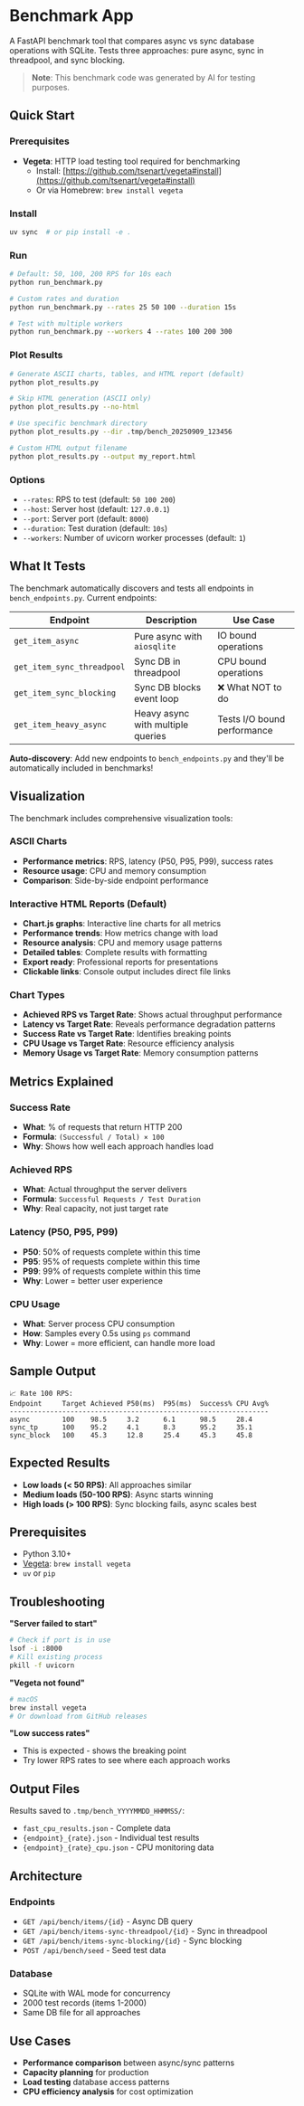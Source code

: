 # Benchmark App

A FastAPI benchmark tool that compares async vs sync database operations with SQLite. Tests three approaches: pure async, sync in threadpool, and sync blocking.

> **Note**: This benchmark code was generated by AI for testing purposes.

## Quick Start

### Prerequisites
- **Vegeta**: HTTP load testing tool required for benchmarking
  - Install: [https://github.com/tsenart/vegeta#install](https://github.com/tsenart/vegeta#install)
  - Or via Homebrew: `brew install vegeta`

### Install
```bash
uv sync  # or pip install -e .
```

### Run
```bash
# Default: 50, 100, 200 RPS for 10s each
python run_benchmark.py

# Custom rates and duration
python run_benchmark.py --rates 25 50 100 --duration 15s

# Test with multiple workers
python run_benchmark.py --workers 4 --rates 100 200 300
```

### Plot Results
```bash
# Generate ASCII charts, tables, and HTML report (default)
python plot_results.py

# Skip HTML generation (ASCII only)
python plot_results.py --no-html

# Use specific benchmark directory
python plot_results.py --dir .tmp/bench_20250909_123456

# Custom HTML output filename
python plot_results.py --output my_report.html
```

### Options
- `--rates`: RPS to test (default: `50 100 200`)
- `--host`: Server host (default: `127.0.0.1`)
- `--port`: Server port (default: `8000`)
- `--duration`: Test duration (default: `10s`)
- `--workers`: Number of uvicorn worker processes (default: `1`)

## What It Tests

The benchmark automatically discovers and tests all endpoints in `bench_endpoints.py`. Current endpoints:

| Endpoint | Description | Use Case |
|----------|-------------|----------|
| `get_item_async` | Pure async with `aiosqlite` | IO bound operations |
| `get_item_sync_threadpool` | Sync DB in threadpool | CPU bound operations |
| `get_item_sync_blocking` | Sync DB blocks event loop | ❌ What NOT to do |
| `get_item_heavy_async` | Heavy async with multiple queries | Tests I/O bound performance |

**Auto-discovery**: Add new endpoints to `bench_endpoints.py` and they'll be automatically included in benchmarks!

## Visualization

The benchmark includes comprehensive visualization tools:

### ASCII Charts
- **Performance metrics**: RPS, latency (P50, P95, P99), success rates
- **Resource usage**: CPU and memory consumption
- **Comparison**: Side-by-side endpoint performance

### Interactive HTML Reports (Default)
- **Chart.js graphs**: Interactive line charts for all metrics
- **Performance trends**: How metrics change with load
- **Resource analysis**: CPU and memory usage patterns
- **Detailed tables**: Complete results with formatting
- **Export ready**: Professional reports for presentations
- **Clickable links**: Console output includes direct file links

### Chart Types
- **Achieved RPS vs Target Rate**: Shows actual throughput performance
- **Latency vs Target Rate**: Reveals performance degradation patterns
- **Success Rate vs Target Rate**: Identifies breaking points
- **CPU Usage vs Target Rate**: Resource efficiency analysis
- **Memory Usage vs Target Rate**: Memory consumption patterns

## Metrics Explained

### Success Rate
- **What**: % of requests that return HTTP 200
- **Formula**: `(Successful / Total) × 100`
- **Why**: Shows how well each approach handles load

### Achieved RPS
- **What**: Actual throughput the server delivers
- **Formula**: `Successful Requests / Test Duration`
- **Why**: Real capacity, not just target rate

### Latency (P50, P95, P99)
- **P50**: 50% of requests complete within this time
- **P95**: 95% of requests complete within this time
- **P99**: 99% of requests complete within this time
- **Why**: Lower = better user experience

### CPU Usage
- **What**: Server process CPU consumption
- **How**: Samples every 0.5s using `ps` command
- **Why**: Lower = more efficient, can handle more load

## Sample Output

```
📈 Rate 100 RPS:
Endpoint     Target Achieved P50(ms)  P95(ms)  Success% CPU Avg%
----------------------------------------------------------------
async        100    98.5     3.2      6.1      98.5     28.4    
sync_tp      100    95.2     4.1      8.3      95.2     35.1    
sync_block   100    45.3     12.8     25.4     45.3     45.8    
```

## Expected Results

- **Low loads (< 50 RPS)**: All approaches similar
- **Medium loads (50-100 RPS)**: Async starts winning
- **High loads (> 100 RPS)**: Sync blocking fails, async scales best

## Prerequisites

- Python 3.10+
- [Vegeta](https://github.com/tsenart/vegeta): `brew install vegeta`
- `uv` or `pip`

## Troubleshooting

**"Server failed to start"**
```bash
# Check if port is in use
lsof -i :8000
# Kill existing process
pkill -f uvicorn
```

**"Vegeta not found"**
```bash
# macOS
brew install vegeta
# Or download from GitHub releases
```

**"Low success rates"**
- This is expected - shows the breaking point
- Try lower RPS rates to see where each approach works

## Output Files

Results saved to `.tmp/bench_YYYYMMDD_HHMMSS/`:
- `fast_cpu_results.json` - Complete data
- `{endpoint}_{rate}.json` - Individual test results
- `{endpoint}_{rate}_cpu.json` - CPU monitoring data

## Architecture

### Endpoints
- `GET /api/bench/items/{id}` - Async DB query
- `GET /api/bench/items-sync-threadpool/{id}` - Sync in threadpool
- `GET /api/bench/items-sync-blocking/{id}` - Sync blocking
- `POST /api/bench/seed` - Seed test data

### Database
- SQLite with WAL mode for concurrency
- 2000 test records (items 1-2000)
- Same DB file for all approaches

## Use Cases

- **Performance comparison** between async/sync patterns
- **Capacity planning** for production
- **Load testing** database access patterns
- **CPU efficiency analysis** for cost optimization